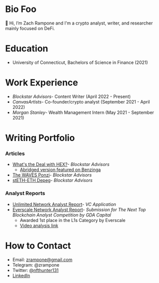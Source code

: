 <!-- Blank line necessary for "Bio" to not become the title -->

# Bio Foo

👋 Hi, I’m Zach Rampone and I'm a crypto analyst, writer, and researcher mainly focused on DeFi.


# Education

-   University of Connecticut, Bachelors of Science in Finance (2021)

# Work Experience
-   *Blockstar Advisors*- Content Writer (April 2022 - Present)
-   *CanvasArtists*- Co-founder/crypto analyst (September 2021 - April 2022)
-   *Morgan Stanley*- Wealth Management Intern (May 2021 - September 2021)

# Writing Portfolio

### Articles

 *   [What's the Deal with HEX?](https://blockstar.substack.com/p/whats-the-deal-with-hex)- *Blockstar Advisors*
 	 * [Abridged version featured on Benzinga](https://www.benzinga.com/money/is-hex-a-pyramid-scheme/)
 *   [The WAVES Ponzi](https://blockstar.substack.com/p/the-waves-ponzi)- *Blockstar Advisors*
 *   [stETH-ETH Depeg](https://blockstar.substack.com/p/steth-eth-depeg)- *Blockstar Advisors*

### Analyst Reports

 *   [Unlimited Network Analyst Report](https://docs.google.com/document/d/1chqMhvj7h_HyHSQqNZeMYARQXKtw1Yy8/edit?usp=sharing&ouid=108451907790513150234&rtpof=true&sd=true)- *VC Application*
 *   [Everscale Network Analyst Report](https://docs.google.com/document/d/1-B7GvSs1RLvt6LjpmxMDwPh36QcLUiay/edit?usp=sharing&ouid=108451907790513150234&rtpof=true&sd=true)- *Submission for The Next Top Blockchain Analyst Competition by GDA Capital*
	 * Awarded 1st place in the L1s Category by Everscale
	 * [Video analysis link](https://www.loom.com/share/ba926c915b3c4b4d8c13670fcea3ff3e)

# How to Contact
- Email: zrampone@gmail.com
- Telegram: @zrampone
- Twitter: [@nfthunter131](https://twitter.com/nfthunter131)
- [LinkedIn](https://www.linkedin.com/in/zachary-rampone-251029158/)
